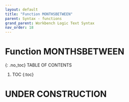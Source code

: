 ```yaml
---
layout: default
title: "Function MONTHSBETWEEN"
parent: Syntax - functions
grand_parent: Workbench Logic Text Syntax
nav_order: 18
---
```

# Function MONTHSBETWEEN
{: .no_toc}
TABLE OF CONTENTS 
1. TOC
{:toc}  
 
# UNDER CONSTRUCTION
